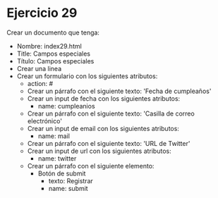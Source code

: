# Ejercicio 29

Crear un documento que tenga:
* Nombre: index29.html
* Title:
Campos especiales
* Título:
Campos especiales
* Crear una linea
* Crear un formulario con los siguientes atributos:
  * action: #
  * Crear un párrafo con el siguiente texto: 'Fecha de cumpleaños'
  * Crear un input de fecha con los siguientes atributos:
    * name: cumpleanios
  * Crear un párrafo con el siguiente texto: 'Casilla de correo electrónico'
  * Crear un input de email con los siguientes atributos:
    * name: mail
  * Crear un párrafo con el siguiente texto: 'URL de Twitter'
  * Crear un input de url con los siguientes atributos:
    * name: twitter
  * Crear un párrafo con el siguiente elemento:
    * Botón de submit
      * texto: Registrar
      * name: submit